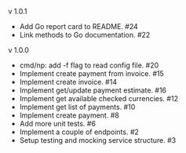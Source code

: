 v 1.0.1
  - Add Go report card to README. #24
  - Link methods to Go documentation. #22

v 1.0.0
  - cmd/np: add -f flag to read config file. #20
  - Implement create payment from invoice. #15
  - Implement create invoice. #14
  - Implement get/update payment estimate. #16
  - Implement get available checked currencies. #12
  - Implement get list of payments. #10
  - Implement create payment. #8
  - Add more unit tests. #6
  - Implement a couple of endpoints. #2
  - Setup testing and mocking service structure. #3
